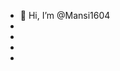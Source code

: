 - 👋 Hi, I’m @Mansi1604
-  
- 
- 
- 

<!---
Mansi1604/Mansi1604 is a ✨ special ✨ repository because its `README.md` (this file) appears on your GitHub profile.
You can click the Preview link to take a look at your changes.
--->
